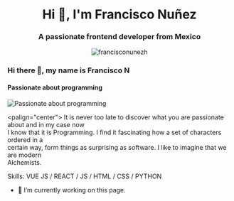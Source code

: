<h1 align="center">Hi 👋, I'm Francisco Nuñez</h1>
<h3 align="center">A passionate frontend developer from Mexico</h3>

<p align="center"><img src="https://komarev.com/ghpvc/?username=francisconunezh&label=Profile%20views&color=0e75b6&style=flat" alt="francisconunezh" /> </p>

### Hi there 👋, my name is Francisco N
#### Passionate about programming
![Passionate about programming](https://pbs.twimg.com/profile_banners/1348662446/1647586466/600x200)

<palign="center"> It is never too late to discover what you are passionate about and in my case now <br>
I know that it is Programming. I find it fascinating how a set of characters ordered in a <br>
certain way, form things as surprising as software. I like to imagine that we are modern <br>
Alchemists. </p>

Skills: VUE JS / REACT / JS / HTML / CSS / PYTHON

- 🔭 I’m currently working on this page. 









